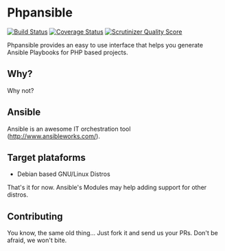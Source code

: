 # Phpansible

[![Build Status](https://travis-ci.org/Phpansible/Phpansible.png?branch=master)](https://travis-ci.org/Phpansible/Phpansible)
[![Coverage Status](https://coveralls.io/repos/Phpansible/Phpansible/badge.png)](https://coveralls.io/r/Phpansible/Phpansible)
[![Scrutinizer Quality Score](https://scrutinizer-ci.com/g/Phpansible/Phpansible/badges/quality-score.png?s=a9f04af3b1f2c1240bdad8c8908a98de423fdfa0)](https://scrutinizer-ci.com/g/Phpansible/Phpansible/)


Phpansible provides an easy to use interface that helps you generate Ansible
Playbooks for PHP based projects.

## Why?

Why not?

## Ansible

Ansible is an awesome IT orchestration tool (http://www.ansibleworks.com/).

## Target plataforms

 - Debian based GNU/Linux Distros

That's it for now. Ansible's Modules may help adding support for other distros.

## Contributing

You know, the same old thing... Just fork it and send us your PRs. Don't be
afraid, we won't bite.
